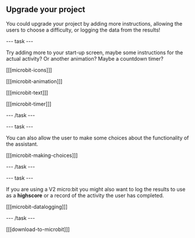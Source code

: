 ## Upgrade your project

<div style="display: flex; flex-wrap: wrap">
<div style="flex-basis: 200px; flex-grow: 1; margin-right: 15px;">
You could upgrade your project by adding more instructions, allowing the users to choose a difficulty, or logging the data from the results!
</div>
</div>

\--- task ---

Try adding more to your start-up screen, maybe some instructions for the actual activity? Or another animation? Maybe a countdown timer?

\[\[\[microbit-icons]]]

\[\[\[microbit-animation]]]

\[\[\[microbit-text]]]

\[\[\[microbit-timer]]]

\--- /task ---

\--- task ---

You can also allow the user to make some choices about the functionality of the assistant.

\[\[\[microbit-making-choices]]]

\--- /task ---

\--- task ---

If you are using a V2 micro:bit you might also want to log the results to use as a **highscore** or a record of the activity the user has completed.

\[\[\[microbit-datalogging]]]

\--- /task ---

\[\[\[download-to-microbit]]]

